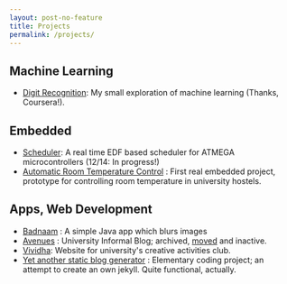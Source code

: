 ```yaml
---
layout: post-no-feature
title: Projects
permalink: /projects/
---
```

## Machine Learning

* [Digit Recognition](/projects/digit-recognition): My small exploration of machine learning (Thanks, Coursera!).

## Embedded

* [Scheduler](/Scheduler/): A real time EDF based scheduler for ATMEGA microcontrollers (12/14: In progress!)
* [Automatic Room Temperature Control](http://youtu.be/kcRBH8WgSn8) : First real embedded project, prototype for controlling room temperature in university hostels.

## Apps, Web Development

* [Badnaam](http://goo.gl/czdZRD) : A simple Java app which blurs images
* [Avenues](http://supnu.tumblr.com) : University Informal Blog; archived, [moved](http://nuavenues.in) and inactive.
* [Vividha](): Website for university's creative activities club.
* [Yet another static blog generator](http://goo.gl/Pd652R) : Elementary coding project; an attempt to create an own jekyll. Quite functional, actually.